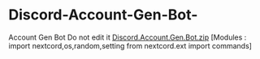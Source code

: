 # Discord-Account-Gen-Bot-
Account Gen Bot 
Do not edit it 
[Discord.Account.Gen.Bot.zip](https://github.com/Genius7997/Discord-Account-Gen-Bot-/files/8853445/Discord.Account.Gen.Bot.zip)
[Modules : import nextcord,os,random,setting 
from nextcord.ext import commands]
